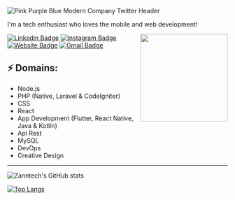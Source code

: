![Pink Purple   Blue Modern Company Twitter Header](https://user-images.githubusercontent.com/114975416/193748952-b049d8c1-692a-4a75-b021-62b2b0e8cc73.png)

<!-- You can create your own header images using Canva, it has a lot of templates. If you do, use the following link https://www.canva.com/join/celeriac-tread-jellyfish -->
I'm a tech enthusiast who loves the mobile and web development!

<img align='right' src='https://media.giphy.com/media/bcKmIWkUMCjVm/giphy.gif' width='200"'>


[![Linkedin Badge](https://img.shields.io/badge/-zanntech-blue?style=flat-square&logo=Linkedin&logoColor=white&link=https://www.linkedin.com/in/zannetsol/)](https://www.linkedin.com/in/zannetsol/)
[![Instagram Badge](https://img.shields.io/badge/-gonedustx-e4405f?style=flat-square&logo=Instagram&logoColor=white&link=https://www.instagram.com/gonedustx/)](https://www.instagram.com/gonedustx/)
[![Website Badge](https://img.shields.io/badge/-Portfolio-e34f26?style=flat-square&logo=HTML5&logoColor=white&link=https://jayraj.co.in/)](https://zannet.vercel.app/)
[![Gmail Badge](https://img.shields.io/badge/-zannetdev@gmail.com-d14836?style=flat-square&logo=Gmail&logoColor=white&link=mailto:mail@zannetdev@gmal.com)](mailto:zannedev@gmail.com)
## ⚡ Domains:
- Node.js
- PHP (Native, Laravel & CodeIgniter)
- CSS
- React
- App Development (Flutter, React Native, Java & Kotlin)
- Api Rest
- MySQL
- DevOps
- Creative Design

-------

![Zanntech's GitHub stats](https://github-readme-stats.vercel.app/api?username=zannetdev&show_icons=true&theme=radical)

[![Top Langs](https://github-readme-stats.vercel.app/api/top-langs/?username=zannetdev&layout=compact&theme=radical)](https://github.com/ZannTech/github-readme-stats)

